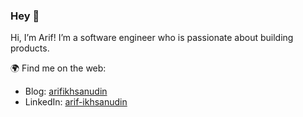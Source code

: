 ### Hey 👋

Hi, I’m Arif! I’m a software engineer who is passionate about building products.

🌍 Find me on the web:

* Blog: [arifikhsanudin](https://www.arifikhsanudin.my.id)
* LinkedIn: [arif-ikhsanudin](https://www.linkedin.com/in/arif-ikhsanudin/)
